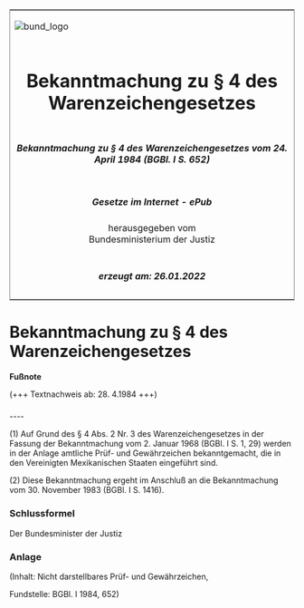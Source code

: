 <span id="DECKBLATT.html"></span>

<table border="0" frame="border" width="100%">

<tr valign="top">

<td align="left">

![bund\_logo](BfJ_2021_Web_de_de.gif)

</td>

<td align="right">

 

</td>

</tr>

<tr align="center" valign="middle">

<td colspan="2">

# Bekanntmachung zu § 4 des Warenzeichengesetzes

</td>

</tr>

<tr align="center" valign="middle">

<td colspan="2">

##### Bekanntmachung zu § 4 des Warenzeichengesetzes vom 24. April 1984 (BGBl. I S. 652)

</td>

</tr>

<tr align="center" valign="middle">

<td colspan="2">

  
  

##### Gesetze im Internet - ePub  
  
herausgegeben vom  
Bundesministerium der Justiz

</td>

</tr>

<tr align="center" valign="bottom">

<td colspan="2">

  
  

##### erzeugt am: 26.01.2022

</td>

</tr>

</table>

<span id="BJNR006520984.html"></span>

# Bekanntmachung zu § 4 des Warenzeichengesetzes

<div>

  
**Fußnote**

<div class="jnhtml">

<div>

<div class="jurAbsatz">

(+++ Textnachweis ab: 28. 4.1984 +++)

</div>

</div>

</div>

</div>

<span id="BJNR006520984BJNE000100307.html"></span>

###   
\----

<div>

<div class="jnhtml">

<div>

<div class="jurAbsatz">

(1) Auf Grund des § 4 Abs. 2 Nr. 3 des Warenzeichengesetzes in der
Fassung der Bekanntmachung vom 2. Januar 1968 (BGBl. I S. 1, 29) werden
in der Anlage amtliche Prüf- und Gewährzeichen bekanntgemacht, die in
den Vereinigten Mexikanischen Staaten eingeführt sind.

</div>

<div class="jurAbsatz">

(2) Diese Bekanntmachung ergeht im Anschluß an die Bekanntmachung vom
30. November 1983 (BGBl. I S. 1416).

</div>

</div>

</div>

</div>

<span id="BJNR006520984BJNE000900307.html"></span>

### Schlussformel  

<div>

<div class="jnhtml">

<div>

<div class="jurAbsatz">

Der Bundesminister der Justiz

</div>

</div>

</div>

</div>

<span id="BJNR006520984BJNE000200307.html"></span>

### Anlage  

<div>

<div class="jnhtml">

<div>

<div class="jurAbsatz">

<div class="kommentar_Hinweis">

(Inhalt: Nicht darstellbares Prüf- und Gewährzeichen,

</div>

  

<div class="kommentar_Fundstelle">

Fundstelle: BGBl. I 1984, 652)

</div>

</div>

</div>

</div>

</div>
